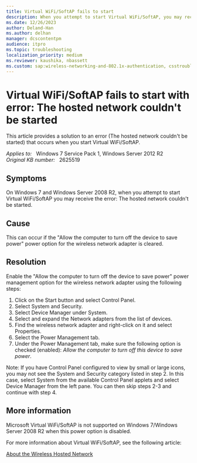 ```yaml
---
title: Virtual WiFi/SoftAP fails to start
description: When you attempt to start Virtual WiFi/SoftAP, you may receive an error. This article provides a solution to this issue.
ms.date: 12/26/2023
author: Deland-Han
ms.author: delhan
manager: dcscontentpm
audience: itpro
ms.topic: troubleshooting
localization_priority: medium
ms.reviewer: kaushika, nbassett
ms.custom: sap:wireless-networking-and-802.1x-authentication, csstroubleshoot
---
```

# Virtual WiFi/SoftAP fails to start with error: The hosted network couldn't be started

This article provides a solution to an error (The hosted network couldn't be started) that occurs when you start Virtual WiFi/SoftAP.

_Applies to:_ &nbsp; Windows 7 Service Pack 1, Windows Server 2012 R2  
_Original KB number:_ &nbsp; 2625519

## Symptoms

On Windows 7 and Windows Server 2008 R2, when you attempt to start Virtual WiFi/SoftAP you may receive the error: The hosted network couldn't be started.

## Cause

This can occur if the "Allow the computer to turn off the device to save power" power option for the wireless network adapter is cleared.

## Resolution

Enable the "Allow the computer to turn off the device to save power" power management option for the wireless network adapter using the following steps:

1. Click on the Start button and select Control Panel.
2. Select System and Security.
3. Select Device Manager under System.
4. Select and expand the Network adapters from the list of devices.
5. Find the wireless network adapter and right-click on it and select Properties.
6. Select the Power Management tab.
7. Under the Power Management tab, make sure the following option is checked (enabled): *Allow the computer to turn off this device to save power*.

Note: If you have Control Panel configured to view by small or large icons, you may not see the System and Security category listed in step 2. In this case, select System from the available Control Panel applets and select Device Manager from the left pane. You can then skip steps 2-3 and continue with step 4.

## More information

Microsoft Virtual WiFi/SoftAP is not supported on Windows 7/Windows Server 2008 R2 when this power option is disabled.

For more information about Virtual WiFi/SoftAP, see the following article:

[About the Wireless Hosted Network](/windows/win32/nativewifi/about-the-wireless-hosted-network)
